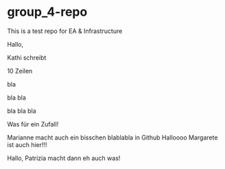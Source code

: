 # group_4-repo
<p>
This is a test repo for EA & Infrastructure
<p>
Hallo,
<p>
Kathi schreibt
<p>
10 Zeilen
<p>
bla
<p>
bla bla
<p>
bla bla bla
  <p>
    Was für ein Zufall!
    <p>
      Marianne macht auch ein bisschen blablabla in Github
 Halloooo Margarete ist auch hier!!!
<p>Hallo, Patrizia macht dann eh auch was!
